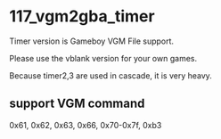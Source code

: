 # 117_vgm2gba_timer

Timer version is Gameboy VGM File support.

Please use the vblank version for your own games.

Because timer2,3 are used in cascade, it is very heavy.

## support VGM command

0x61, 0x62, 0x63, 0x66, 0x70-0x7f, 0xb3

